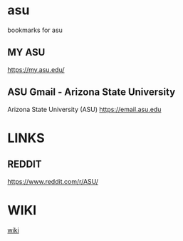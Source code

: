 # asu
bookmarks for asu

## MY ASU

https://my.asu.edu/

## ASU Gmail - Arizona State University
Arizona State University (ASU)
https://email.asu.edu

# LINKS

## REDDIT
https://www.reddit.com/r/ASU/

# WIKI

[wiki](/wanjochan/asu/wiki)
